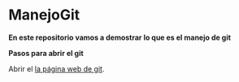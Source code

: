 # ManejoGit
**En este repositorio vamos a demostrar lo que es el manejo de git**

**Pasos para abrir el git**

 Abrir el [la página web de git](https://github.com/LervisPinales/ManejoGit).
